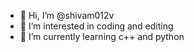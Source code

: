 - 👋 Hi, I’m @shivam012v
- 👀 I’m interested in coding and editing
- 🌱 I’m currently learning c++ and python

<!---
shivam012v/shivam012v is a ✨ special ✨ repository because its `README.md` (this file) appears on your GitHub profile.
You can click the Preview link to take a look at your changes.
--->
